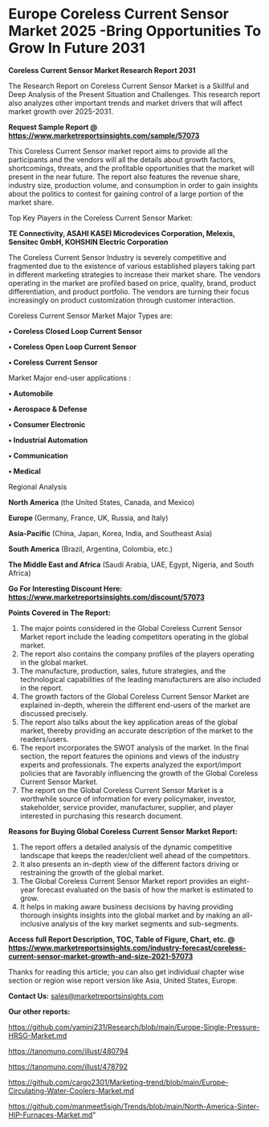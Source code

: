 # Europe Coreless Current Sensor Market 2025 -Bring Opportunities To Grow In Future 2031

<strong>Coreless Current Sensor Market Research Report 2031</strong>

The Research Report on Coreless Current Sensor Market is a Skillful and Deep Analysis of the Present Situation and Challenges. This research report also analyzes other important trends and market drivers that will affect market growth over 2025-2031.

<strong>Request Sample Report @ <a href=https://www.marketreportsinsights.com/sample/57073>https://www.marketreportsinsights.com/sample/57073</a></strong>

This Coreless Current Sensor market report aims to provide all the participants and the vendors will all the details about growth factors, shortcomings, threats, and the profitable opportunities that the market will present in the near future. The report also features the revenue share, industry size, production volume, and consumption in order to gain insights about the politics to contest for gaining control of a large portion of the market share.

Top Key Players in the Coreless Current Sensor Market:

<strong>TE Connectivity, ASAHI KASEI Microdevices Corporation, Melexis, Sensitec GmbH, KOHSHIN Electric Corporation</strong>

The Coreless Current Sensor Industry is severely competitive and fragmented due to the existence of various established players taking part in different marketing strategies to increase their market share. The vendors operating in the market are profiled based on price, quality, brand, product differentiation, and product portfolio. The vendors are turning their focus increasingly on product customization through customer interaction.

Coreless Current Sensor Market Major Types are:

<strong>• Coreless Closed Loop Current Sensor

• Coreless Open Loop Current Sensor

• Coreless Current Sensor</strong>

Market Major end-user applications :

<strong>• Automobile

• Aerospace & Defense

• Consumer Electronic

• Industrial Automation

• Communication

• Medical</strong>

Regional Analysis

</u><strong><b>North America</b></strong> (the United States, Canada, and Mexico)

<strong><b>Europe </b></strong>(Germany, France, UK, Russia, and Italy)

<strong><b>Asia-Pacific</b></strong> (China, Japan, Korea, India, and Southeast Asia)

<strong><b>South America</b></strong> (Brazil, Argentina, Colombia, etc.)

<strong><b>The Middle East and Africa</b></strong> (Saudi Arabia, UAE, Egypt, Nigeria, and South Africa)

<strong>Go For Interesting Discount Here: <a href=https://www.marketreportsinsights.com/discount/57073>https://www.marketreportsinsights.com/discount/57073</a></strong>

<strong>Points Covered in The Report:</strong>
<ol>
  <li>The major points considered in the Global Coreless Current Sensor Market report include the leading competitors operating in the global market.</li>
  <li>The report also contains the company profiles of the players operating in the global market.</li>
  <li>The manufacture, production, sales, future strategies, and the technological capabilities of the leading manufacturers are also included in the report.</li>
  <li>The growth factors of the Global Coreless Current Sensor Market are explained in-depth, wherein the different end-users of the market are discussed precisely.</li>
  <li>The report also talks about the key application areas of the global market, thereby providing an accurate description of the market to the readers/users.</li>
  <li>The report incorporates the SWOT analysis of the market. In the final section, the report features the opinions and views of the industry experts and professionals. The experts analyzed the export/import policies that are favorably influencing the growth of the Global Coreless Current Sensor Market.</li>
  <li>The report on the Global Coreless Current Sensor Market is a worthwhile source of information for every policymaker, investor, stakeholder, service provider, manufacturer, supplier, and player interested in purchasing this research document.</li>
</ol>
<strong>Reasons for Buying Global Coreless Current Sensor Market Report:</strong>

<ol>
  <li>The report offers a detailed analysis of the dynamic competitive landscape that keeps the reader/client well ahead of the competitors.</li>
  <li>It also presents an in-depth view of the different factors driving or restraining the growth of the global market.</li>
  <li>The Global Coreless Current Sensor Market report provides an eight-year forecast evaluated on the basis of how the market is estimated to grow.</li>
  <li>It helps in making aware business decisions by having providing thorough insights insights into the global market and by making an all-inclusive analysis of the key market segments and sub-segments.</li>
</ol>
<strong>Access full Report Description, TOC, Table of Figure, Chart, etc. @ <a href=https://www.marketreportsinsights.com/industry-forecast/coreless-current-sensor-market-growth-and-size-2021-57073>https://www.marketreportsinsights.com/industry-forecast/coreless-current-sensor-market-growth-and-size-2021-57073</a></strong>


Thanks for reading this article; you can also get individual chapter wise section or region wise report version like Asia, United States, Europe.

<strong>Contact Us:</strong>
sales@marketreportsinsights.com

<strong>Our other reports:</strong>

<a href=https://github.com/yamini231/Research/blob/main/Europe-Single-Pressure-HRSG-Market.md>https://github.com/yamini231/Research/blob/main/Europe-Single-Pressure-HRSG-Market.md</a>

<a href=https://tanomuno.com/illust/480794>https://tanomuno.com/illust/480794</a>

<a href=https://tanomuno.com/illust/478792>https://tanomuno.com/illust/478792</a>

<a href=https://github.com/cargo2301/Marketing-trend/blob/main/Europe-Circulating-Water-Coolers-Market.md>https://github.com/cargo2301/Marketing-trend/blob/main/Europe-Circulating-Water-Coolers-Market.md</a>

<a href=https://github.com/manmeet5sigh/Trends/blob/main/North-America-Sinter-HIP-Furnaces-Market.md>https://github.com/manmeet5sigh/Trends/blob/main/North-America-Sinter-HIP-Furnaces-Market.md</a>"
